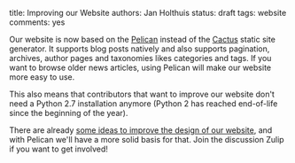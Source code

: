 title: Improving our Website
authors: Jan Holthuis
status: draft
tags: website
comments: yes

Our website is now based on the [Pelican](https://github.com/getpelican/pelican) instead of the [Cactus](https://github.com/eudicots/Cactus) static site generator.
It supports blog posts natively and also supports pagination, archives, author pages and taxonomies likes categories and tags.
If you want to browse older news articles, using Pelican will make our website more easy to use.

This also means that contributors that want to improve our website don't need a Python 2.7 installation anymore
(Python 2 has reached end-of-life since the beginning of the year).

There are already [some ideas to improve the design of our website](https://mixxx.zulipchat.com/#narrow/stream/248802-website/topic/Mixxx.20website.20refresh), and with Pelican we'll have a more solid basis for that.
Join the discussion Zulip if you want to get involved!
